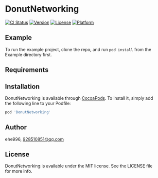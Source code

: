 # DonutNetworking

[![CI Status](https://img.shields.io/travis/ehe996/DonutNetworking.svg?style=flat)](https://travis-ci.org/ehe996/DonutNetworking)
[![Version](https://img.shields.io/cocoapods/v/DonutNetworking.svg?style=flat)](https://cocoapods.org/pods/DonutNetworking)
[![License](https://img.shields.io/cocoapods/l/DonutNetworking.svg?style=flat)](https://cocoapods.org/pods/DonutNetworking)
[![Platform](https://img.shields.io/cocoapods/p/DonutNetworking.svg?style=flat)](https://cocoapods.org/pods/DonutNetworking)

## Example

To run the example project, clone the repo, and run `pod install` from the Example directory first.

## Requirements

## Installation

DonutNetworking is available through [CocoaPods](https://cocoapods.org). To install
it, simply add the following line to your Podfile:

```ruby
pod 'DonutNetworking'
```

## Author

ehe996, 928510851@qq.com

## License

DonutNetworking is available under the MIT license. See the LICENSE file for more info.

